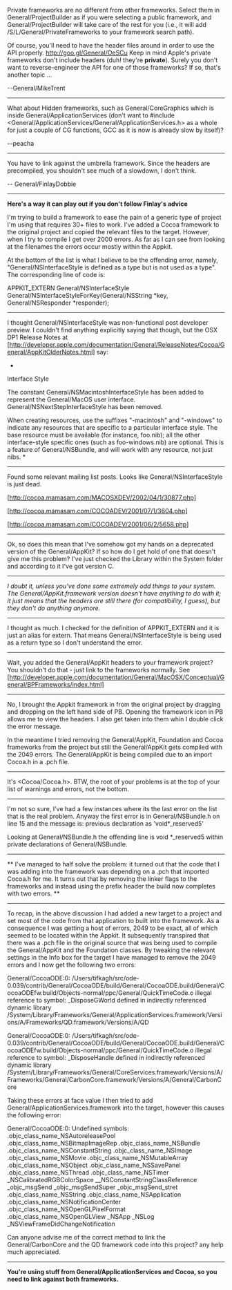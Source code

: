 

Private frameworks are no different from other frameworks. Select them in General/ProjectBuilder as if you were selecting a public framework, and General/ProjectBuilder will take care of the rest for you (i.e., it will add /S/L/General/PrivateFrameworks to your framework search path).

Of course, you'll need to have the header files around in order to use the API properly. http://goo.gl/General/OeSCu Keep in mind Apple's private frameworks don't include headers (duh! they're **private**). Surely you don't want to reverse-engineer the API for one of those frameworks? If so, that's another topic ...

--General/MikeTrent

----

What about Hidden frameworks, such as General/CoreGraphics which is inside General/ApplicationServices (don't want to #include <General/ApplicationServices/General/ApplicationServices.h> as a whole for just a couple of CG functions, GCC as it is now is already slow by itself)?

--peacha

----

You have to link against the umbrella framework. Since the headers are precompiled, you shouldn't see much of a slowdown, I don't think.

-- General/FinlayDobbie

----

**Here's a way it can play out if you don't follow Finlay's advice**

I'm trying to build a framework to ease the pain of a generic type of project I'm using that requires 30+ files to work.  I've added a Cocoa framework to the original project and copied the relevant files to the target.  However, when I try to compile I get over 2000 errors.  As far as I can see from looking at the filenames the errors occur mostly within the Appkit.  

At the bottom of the list is what I believe to be the offending error, namely, "General/NSInterfaceStyle is defined as a type but is not used as a type".  The corresponding line of code is:

APPKIT_EXTERN General/NSInterfaceStyle General/NSInterfaceStyleForKey(General/NSString *key, General/NSResponder *responder);

----

I thought General/NSInterfaceStyle was non-functional post developer preview. I couldn't find anything explicitly saying that though, but the OSX DP1 Release Notes at [http://developer.apple.com/documentation/General/ReleaseNotes/Cocoa/General/AppKitOlderNotes.html] say:

*
Interface Style

The constant General/NSMacintoshInterfaceStyle has been added to represent the General/MacOS user interface. General/NSNextStepInterfaceStyle has been removed.

When creating resources, use the suffixes "-macintosh" and "-windows" to indicate any resources that are specific to a particular interface style. The base resource must be available (for instance, foo.nib); all the other interface-style specific ones (such as foo-windows.nib) are optional. This is a feature of General/NSBundle, and will work with any resource, not just nibs.
*

----

Found some relevant mailing list posts. Looks like General/NSInterfaceStyle is just dead.

[http://cocoa.mamasam.com/MACOSXDEV/2002/04/1/30877.php]

[http://cocoa.mamasam.com/COCOADEV/2001/07/1/3604.php]

[http://cocoa.mamasam.com/COCOADEV/2001/06/2/5658.php]

----

Ok, so does this mean that I've somehow got my hands on a deprecated version of the General/AppKit?  If so how do I get hold of one that doesn't give me this problem?  I've just checked the Library within the System folder and according to it I've got version C.

----

*I doubt it, unless you've done some extremely odd things to your system. The General/AppKit.framework version doesn't have anything to do with it; it just means that the headers are still there (for compatibility, I guess), but they don't do anything anymore.*

----

I thought as much.  I checked for the definition of APPKIT_EXTERN and it is just an alias for extern.  That means General/NSInterfaceStyle is being used as a return type so I don't understand the error.

----

Wait, you added the General/AppKit headers to your framework project? You shouldn't do that - just link to the frameworks normally. See [http://developer.apple.com/documentation/General/MacOSX/Conceptual/General/BPFrameworks/index.html]

----

No, I brought the Appkit framework in from the original project by dragging and dropping on the left hand side of PB.  Opening the framework icon in PB allows me to view the headers.  I also get taken into them whin I double click the error message.

In the meantime I tried removing the General/AppKit, Foundation and Cocoa frameworks from the project but still the General/AppKit gets compiled with the 2049 errors.  The General/AppKit is being compiled due to an import Cocoa.h in a .pch file.

----

It's <Cocoa/Cocoa.h>. BTW, the root of your problems is at the top of your list of warnings and errors, not the bottom.

----

I'm not so sure, I've had a few instances where its the last error on the list that is the real problem.  Anyway the first error is in General/NSBundle.h on line 15 and the message is:
previous declaration as 'void*_reserved5'

Looking at General/NSBundle.h the offending line is 
void         *_reserved5
within private declarations of General/NSBundle.

----
**
I've managed to half solve the problem: it turned out that the code that I was adding into the framework was depending on a .pch that imported Cocoa.h for me.  It turns out that by removing the linker flags to the frameworks and instead using the prefix header the build now completes with two errors.
**

----
To recap, in the above discussion I had added a new target to a project and set most of the code from that application to built into the framework.  As a consequence I was getting a host of errors, 2049 to be exact, all of which seemed to be located within the Appkit.  It subsequently transpired that there was a .pch file in the original source that was being used to compile the General/AppKit and the Foundation classes.  By tweaking the relevant settings in the Info box for the target I have managed to remove the 2049 errors and I now get the following two errors:

General/CocoaODE:0: /Users/tifkagh/src/ode-0.039/contrib/General/CocoaODE/build/General/CocoaODE.build/General/CocoaODEfw.build/Objects-normal/ppc/General/QuickTimeCode.o illegal reference to symbol: _DisposeGWorld defined in indirectly referenced dynamic library /System/Library/Frameworks/General/ApplicationServices.framework/Versions/A/Frameworks/QD.framework/Versions/A/QD

General/CocoaODE:0: /Users/tifkagh/src/ode-0.039/contrib/General/CocoaODE/build/General/CocoaODE.build/General/CocoaODEfw.build/Objects-normal/ppc/General/QuickTimeCode.o illegal reference to symbol: _DisposeHandle defined in indirectly referenced dynamic library /System/Library/Frameworks/General/CoreServices.framework/Versions/A/Frameworks/General/CarbonCore.framework/Versions/A/General/CarbonCore

Taking these errors at face value I then tried to add General/ApplicationServices.framework into the target, however this causes the following error:

General/CocoaODE:0: Undefined symbols: .objc_class_name_NSAutoreleasePool .objc_class_name_NSBitmapImageRep .objc_class_name_NSBundle .objc_class_name_NSConstantString .objc_class_name_NSImage .objc_class_name_NSMovie .objc_class_name_NSMutableArray .objc_class_name_NSObject .objc_class_name_NSSavePanel .objc_class_name_NSThread .objc_class_name_NSTimer _NSCalibratedRGBColorSpace __NSConstantStringClassReference _objc_msgSend _objc_msgSendSuper _objc_msgSend_stret .objc_class_name_NSString .objc_class_name_NSApplication .objc_class_name_NSNotificationCenter .objc_class_name_NSOpenGLPixelFormat .objc_class_name_NSOpenGLView _NSApp _NSLog _NSViewFrameDidChangeNotification

Can anyone advise me of the correct method to link the General/CarbonCore and the QD framework code into this project?  any help much appreciated.

----

**You're using stuff from General/ApplicationServices and Cocoa, so you need to link against both frameworks.**